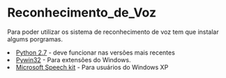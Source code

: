Reconhecimento_de_Voz
=====================

Para poder utilizar os sistema de reconhecimento de voz tem que instalar algums porgramas.

<li><a href="http://www.python.org/" target="_blank">Python 2.7</a> - deve funcionar nas versões mais recentes</li>
<li><a href="http://sourceforge.net/projects/pywin32/" target="_blank">Pywin32</a> - Para extensões do Windows.</li>
<li><a href="http://download.cnet.com/Speech-Software-Development-Kit-5-1/3000-2206_4-10727667.html" target="_blank">Microsoft Speech kit</a> - Para usuários do Windows XP</li>

